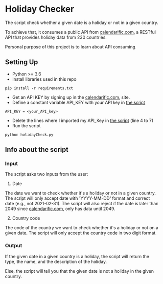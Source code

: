 # Holiday Checker
The script check whether a given date is a holiday or not in a given country.

To achieve that, it consumes a public API from [calendarific.com](https://calendarific.com/), a RESTful API that provides holiday data from 230 countries. 

Personal purpose of this project is to learn about API consuming. 

## Setting Up
* Python >= 3.6
* Install libraries used in this repo 
```
pip install -r requirements.txt
```
* Get an API KEY by signing up in the [calendarific.com](https://calendarific.com/), site.
* Define a constant variable API_KEY with your API key in [the script](/holidayCheck.py)
```
API_KEY = <your_API_key>
```
* Delete the lines where I imported my API_Key in [the script](/holidayCheck.py) (line 4 to 7) 
* Run the script
```
python holidayCheck.py
```

## Info about the script
### Input
The script asks two inputs from the user:
1. Date

The date we want to check whether it's a holiday or not in a given country. The script will only accept date with 'YYYY-MM-DD' format and correct date (e.g., not 2021-02-31). The script will also reject if the date is later than 2049 since [calendarific.com](https://calendarific.com/), only has data until 2049.

2. Country code

The code of the country we want to check whether it's a holiday or not on a given date. The script will only accept the country code in two digit format.

### Output
If the given date in a given country is a holiday, the script will return the type, the name, and the description of the holiday.

Else, the script will tell you that the given date is not a holiday in the given country.


